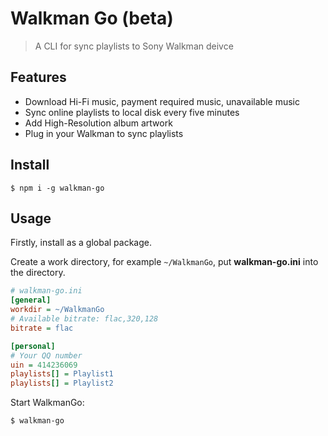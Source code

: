 # Walkman Go (beta)

> A CLI for sync playlists to Sony Walkman deivce

## Features

* Download Hi-Fi music, payment required music, unavailable music
* Sync online playlists to local disk every five minutes
* Add High-Resolution album artwork
* Plug in your Walkman to sync playlists

## Install

```
$ npm i -g walkman-go
```

## Usage

Firstly, install as a global package.

Create a work directory, for example `~/WalkmanGo`, put **walkman-go.ini** into the directory.

```ini
# walkman-go.ini
[general]
workdir = ~/WalkmanGo
# Available bitrate: flac,320,128
bitrate = flac

[personal]
# Your QQ number
uin = 414236069
playlists[] = Playlist1
playlists[] = Playlist2
```

Start WalkmanGo:
```
$ walkman-go
```
